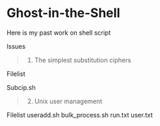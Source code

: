 Ghost-in-the-Shell
==================

Here is my past work on shell script

Issues
> 1. The simplest substitution ciphers

Filelist

  Subcip.sh
> 2. Unix user management

Filelist
  useradd.sh
  bulk_process.sh
  run.txt
  user.txt
